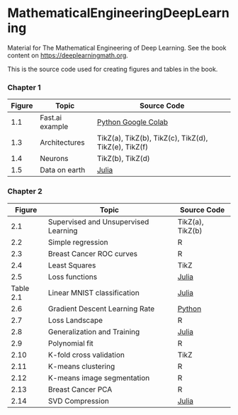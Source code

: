 # MathematicalEngineeringDeepLearning
Material for The Mathematical Engineering of Deep Learning. See the book content on https://deeplearningmath.org.

This is the source code used for creating figures and tables in the book.

### Chapter 1
| Figure  | Topic       | Source Code  |
| ------- | ----------- | -----------  |
| 1.1     | Fast.ai example | [Python Google Colab](https://colab.research.google.com/drive/1YOjnlAqY71PspLn0QzoYl5SmcEmXr4GP?usp=sharing) |  
| 1.3     | Architectures   | TikZ(a), TikZ(b), TikZ(c), TikZ(d), TikZ(e), TikZ(f) |  
| 1.4     | Neurons         | TikZ(b), TikZ(d) |  
| 1.5     | Data on earth   | [Julia](Julia/data_world_in_zb.ipynb) |  

### Chapter 2
| Figure | Topic           | Source Code        |
| ------ | --------------- | -----------        |
| 2.1    | Supervised and Unsupervised Learning | TikZ(a), TikZ(b) |  
| 2.2    | Simple regression | R |  
| 2.3    | Breast Cancer ROC curves | R |  
| 2.4    | Least Squares | TikZ |  
| 2.5    | Loss functions | [Julia](Julia/LossFunctions.ipynb) |  
| Table 2.1 | Linear MNIST classification | [Julia](Julia/LinearMNIST_3_ways.ipynb) |
| 2.6    | Gradient Descent Learning Rate  | [Python](Python/Learning-Rate-Matters-GD-linear.ipynb) |  
| 2.7    | Loss Landscape  | R |  
| 2.8    | Generalization and Training | [Julia](Julia/Expected_Performance_Curves.ipynb) |  
| 2.9    | Polynomial fit | R |  
| 2.10   | K-fold cross validation | TikZ |  
| 2.11   | K-means clustering | R |  
| 2.12   | K-means image segmentation | R |  
| 2.13   | Breast Cancer PCA | R |  
| 2.14   | SVD Compression | [Julia](Julia/SVD_compression.ipynb) |